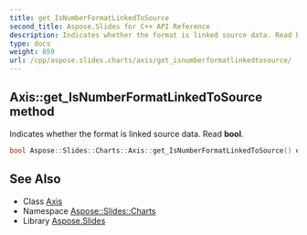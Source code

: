 ```yaml
---
title: get_IsNumberFormatLinkedToSource
second_title: Aspose.Slides for C++ API Reference
description: Indicates whether the format is linked source data. Read bool.
type: docs
weight: 859
url: /cpp/aspose.slides.charts/axis/get_isnumberformatlinkedtosource/
---
```

## Axis::get_IsNumberFormatLinkedToSource method


Indicates whether the format is linked source data. Read **bool**.

```cpp
bool Aspose::Slides::Charts::Axis::get_IsNumberFormatLinkedToSource() override
```

## See Also

* Class [Axis](../)
* Namespace [Aspose::Slides::Charts](../../)
* Library [Aspose.Slides](../../../)
